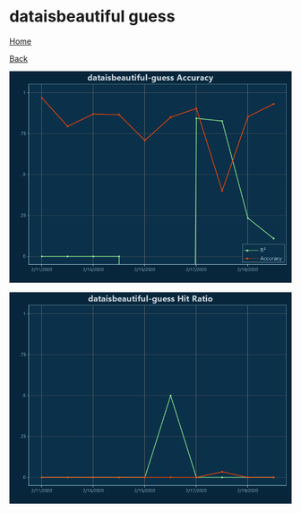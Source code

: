 # dataisbeautiful guess

[Home](../index.md)

[Back](dataisbeautiful.md)

![dataisbeautiful-guess R²](../images/dataisbeautiful_guess_Accuracy.png "dataisbeautiful-guess R²")

![dataisbeautiful-guess Hit Ratio](../images/dataisbeautiful_guess_HitRatio.png "dataisbeautiful-guess Hit Ratio")

